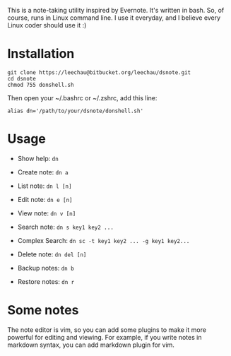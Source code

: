 This is a note-taking utility inspired by Evernote. It's written in bash. So, of course, runs in Linux command line. I use it everyday, and I believe every Linux coder should use it :)

# Installation

    git clone https://leechau@bitbucket.org/leechau/dsnote.git
    cd dsnote
    chmod 755 donshell.sh

Then open your ~/.bashrc or ~/.zshrc, add this line:

    alias dn='/path/to/your/dsnote/donshell.sh'

# Usage

* Show help: `dn`

* Create note: `dn a`

* List note: `dn l [n]`

* Edit note: `dn e [n]`

* View note: `dn v [n]`

* Search note: `dn s key1 key2 ...`

* Complex Search: `dn sc -t key1 key2 ... -g key1 key2... `

* Delete note: `dn del [n]`

* Backup notes: `dn b`

* Restore notes: `dn r`

# Some notes

The note editor is vim, so you can add some plugins to make it more powerful for editing and viewing. For example, if you write notes in markdown syntax, you can add markdown plugin for vim.

